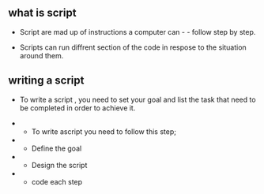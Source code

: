 ## what is script
- Script are  mad up of instructions a computer can - - follow step by step.

 - Scripts can run diffrent section of the code in respose to the situation around them.

  ## writing a script

 - To write a script , you need to set your goal and list the task that need to be completed in order to achieve it. 

  - * To write ascript you need to follow this step;
   - * Define the goal
   - * Design the script
   - * code each step





